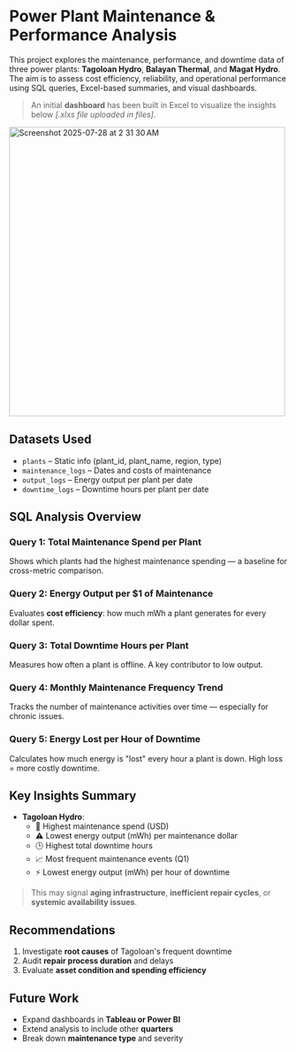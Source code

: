 # Power Plant Maintenance & Performance Analysis

This project explores the maintenance, performance, and downtime data of three power plants: **Tagoloan Hydro**, **Balayan Thermal**, and **Magat Hydro**. The aim is to assess cost efficiency, reliability, and operational performance using SQL queries, Excel-based summaries, and visual dashboards.

> An initial **dashboard** has been built in Excel to visualize the insights below _[.xlxs file uploaded in files]_.

<img width="499" height="523" alt="Screenshot 2025-07-28 at 2 31 30 AM" src="https://github.com/user-attachments/assets/e43e05dc-7f96-4711-a66b-87a8ffde1a0e" />

## Datasets Used

- `plants` – Static info (plant_id, plant_name, region, type)  
- `maintenance_logs` – Dates and costs of maintenance  
- `output_logs` – Energy output per plant per date  
- `downtime_logs` – Downtime hours per plant per date  

## SQL Analysis Overview

### Query 1: Total Maintenance Spend per Plant  
Shows which plants had the highest maintenance spending — a baseline for cross-metric comparison.

### Query 2: Energy Output per $1 of Maintenance  
Evaluates **cost efficiency**: how much mWh a plant generates for every dollar spent.

### Query 3: Total Downtime Hours per Plant  
Measures how often a plant is offline. A key contributor to low output.

### Query 4: Monthly Maintenance Frequency Trend  
Tracks the number of maintenance activities over time — especially for chronic issues.

### Query 5: Energy Lost per Hour of Downtime  
Calculates how much energy is "lost" every hour a plant is down. High loss = more costly downtime.

## Key Insights Summary

- **Tagoloan Hydro**:
  - 🚨 Highest maintenance spend (USD)
  - ⚠️ Lowest energy output (mWh) per maintenance dollar  
  - 🕒 Highest total downtime hours  
  - 📈 Most frequent maintenance events (Q1)  
  - ⚡️ Lowest energy output (mWh) per hour of downtime  

> This may signal **aging infrastructure**, **inefficient repair cycles**, or **systemic availability issues**.

## Recommendations

1. Investigate **root causes** of Tagoloan's frequent downtime  
2. Audit **repair process duration** and delays  
3. Evaluate **asset condition and spending efficiency**

## Future Work

- Expand dashboards in **Tableau or Power BI**  
- Extend analysis to include other **quarters**  
- Break down **maintenance type** and severity  

